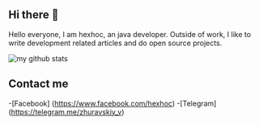 ## Hi there 👋

Hello everyone, I am hexhoc, an java developer. Outside of work, I like to write development related articles and do open source projects.

<img src="https://github-readme-stats.vercel.app/api?username=hexhoc&show_icons=true&theme=radical" alt="my github stats"/>

## Contact me

-[Facebook] (https://www.facebook.com/hexhoc)
-[Telegram] (https://telegram.me/zhuravskiy_v)
